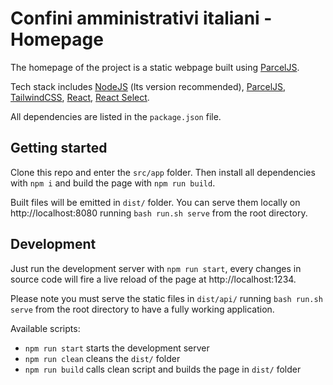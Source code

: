 # Confini amministrativi italiani - Homepage

The homepage of the project is a static webpage built using [ParcelJS](https://parceljs.org/).

Tech stack includes [NodeJS](https://nodejs.org/en) (lts version recommended), [ParcelJS](https://parceljs.org/),
[TailwindCSS](https://tailwindcss.com/), [React](https://react.dev/), [React Select](https://react-select.com/).

All dependencies are listed in the `package.json` file.

## Getting started

Clone this repo and enter the `src/app` folder.
Then install all dependencies with `npm i` and build the page with `npm run build`.

Built files will be emitted in `dist/` folder.
You can serve them locally on http://localhost:8080
running `bash run.sh serve` from the root directory.

## Development

Just run the development server with `npm run start`,
every changes in source code will fire a live reload of the page at http://localhost:1234.

Please note you must serve the static files in `dist/api/` running `bash run.sh serve`
from the root directory to have a fully working application.

Available scripts:
- `npm run start` starts the development server
- `npm run clean` cleans the `dist/` folder
- `npm run build` calls clean script and builds the page in `dist/` folder
